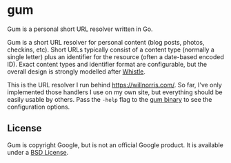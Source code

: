 # gum #

Gum is a personal short URL resolver written in Go.

Gum is a short URL resolver for personal content (blog posts, photos, checkins,
etc).  Short URLs typically consist of a content type (normally a single
letter) plus an identifier for the resource (often a date-based encoded ID).
Exact content types and identifier format are configurable, but the overall
design is strongly modelled after [Whistle][].

This is the URL resolver I run behind <https://willnorris.com/>.  So far, I've
only implemented those handlers I use on my own site, but everything should be
easily usable by others.  Pass the `-help` flag to the 
[gum binary](cmd/gum/main.go) to see the configuration options.

[Whistle]: http://tantek.com/w/Whistle

## License ##

Gum is copyright Google, but is not an official Google product.  It is
available under a [BSD License][].

[BSD License]: LICENSE
